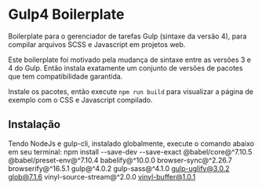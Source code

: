 # Gulp4 Boilerplate
Boilerplate para o gerenciador de tarefas Gulp (sintaxe da versão 4), para compilar arquivos SCSS e Javascript em projetos web.

Este boilerplate foi motivado pela mudança de sintaxe entre as versões 3 e 4 do Gulp. Então instala exatamente um conjunto de versões de pacotes que tem compatibilidade garantida.

Instale os pacotes, então execute `npm run build` para visualizar a página de exemplo com o CSS e Javascript compilado.

## Instalação
Tendo NodeJs e gulp-cli, instalado globalmente, execute o comando abaixo em seu terminal:
    npm install --save-dev --save-exact @babel/core@^7.10.5 @babel/preset-env@^7.10.4 babelify@^10.0.0 browser-sync@^2.26.7 browserify@^16.5.1 gulp@^4.0.2 gulp-sass@^4.1.0 gulp-uglify@3.0.2 glob@7.1.6 vinyl-source-stream@^2.0.0 vinyl-buffer@1.0.1